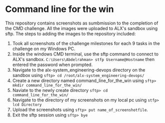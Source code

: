 # Command line for the win

This repository contains screenshots as sumbmission to the completion of the CMD challenge.
All the images were uploaded to ALX's sandbox using sftp. The steps to adding the images to the repository included:

1. Took all screenshots of the challenge milestones for each 9 tasks in the challenge on my Windows PC.
2. Inside the windows CMD terminal, use the sftp command to connect to ALX's sandbox. ```C:\Users\Abdelrahman> stfp Username@Hostname``` then entered the password when prompted.
3. Navigate to the alx-system_engineering-devops directory on the sandbox using ```sftp> cd /root/alx-system_engineering-devops/```
4. Create a new directory named command_line_for_the_win using ```sftp> mkdir command_line_for_the_win/```
5. Naviate to the newly create directory ```sftp> cd command_line_for_the_win/```
6. Navigate to the directory of my screenshots on my local pc using ```stfp> lcd Directory```
7. Upload the screenshots using ```sftp> put name_of_screenshotfile```.
8. Exit the sftp session using ```sftp> bye```
